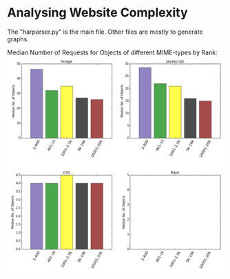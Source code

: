 # Analysing Website Complexity
The "harparser.py" is the main file.
Other files are mostly to generate graphs.

Median Number of Requests for Objects of different MIME-types by Rank:
![Alt text](/Images/figure2--1.png?raw=true "Requests for Objects")
